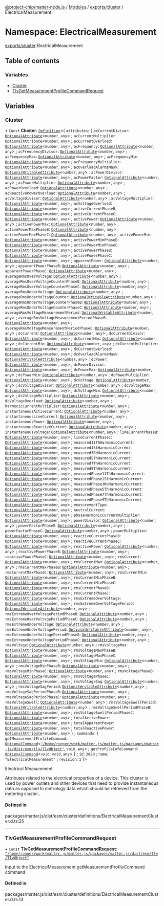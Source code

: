 [@project-chip/matter-node.js](../README.md) / [Modules](../modules.md) / [exports/cluster](exports_cluster.md) / ElectricalMeasurement

# Namespace: ElectricalMeasurement

[exports/cluster](exports_cluster.md).ElectricalMeasurement

## Table of contents

### Variables

- [Cluster](exports_cluster.ElectricalMeasurement.md#cluster)
- [TlvGetMeasurementProfileCommandRequest](exports_cluster.ElectricalMeasurement.md#tlvgetmeasurementprofilecommandrequest)

## Variables

### Cluster

• `Const` **Cluster**: [`Definition`](exports_cluster.ClusterFactory.md#definition)\<\{ `attributes`: \{ `acCurrentDivisor`: [`OptionalAttribute`](../interfaces/exports_cluster.OptionalAttribute.md)\<`number`, `any`\> ; `acCurrentMultiplier`: [`OptionalAttribute`](../interfaces/exports_cluster.OptionalAttribute.md)\<`number`, `any`\> ; `acCurrentOverload`: [`OptionalAttribute`](../interfaces/exports_cluster.OptionalAttribute.md)\<`number`, `any`\> ; `acFrequency`: [`OptionalAttribute`](../interfaces/exports_cluster.OptionalAttribute.md)\<`number`, `any`\> ; `acFrequencyDivisor`: [`OptionalAttribute`](../interfaces/exports_cluster.OptionalAttribute.md)\<`number`, `any`\> ; `acFrequencyMax`: [`OptionalAttribute`](../interfaces/exports_cluster.OptionalAttribute.md)\<`number`, `any`\> ; `acFrequencyMin`: [`OptionalAttribute`](../interfaces/exports_cluster.OptionalAttribute.md)\<`number`, `any`\> ; `acFrequencyMultiplier`: [`OptionalAttribute`](../interfaces/exports_cluster.OptionalAttribute.md)\<`number`, `any`\> ; `acOverloadAlarmsMask`: [`OptionalWritableAttribute`](../interfaces/exports_cluster.OptionalWritableAttribute.md)\<`number`, `any`\> ; `acPowerDivisor`: [`OptionalAttribute`](../interfaces/exports_cluster.OptionalAttribute.md)\<`number`, `any`\> ; `acPowerFactor`: [`OptionalAttribute`](../interfaces/exports_cluster.OptionalAttribute.md)\<`number`, `any`\> ; `acPowerMultiplier`: [`OptionalAttribute`](../interfaces/exports_cluster.OptionalAttribute.md)\<`number`, `any`\> ; `acPowerOverload`: [`OptionalAttribute`](../interfaces/exports_cluster.OptionalAttribute.md)\<`number`, `any`\> ; `acReactivePowerOverload`: [`OptionalAttribute`](../interfaces/exports_cluster.OptionalAttribute.md)\<`number`, `any`\> ; `acVoltageDivisor`: [`OptionalAttribute`](../interfaces/exports_cluster.OptionalAttribute.md)\<`number`, `any`\> ; `acVoltageMultiplier`: [`OptionalAttribute`](../interfaces/exports_cluster.OptionalAttribute.md)\<`number`, `any`\> ; `acVoltageOverload`: [`OptionalAttribute`](../interfaces/exports_cluster.OptionalAttribute.md)\<`number`, `any`\> ; `activeCurrentPhaseB`: [`OptionalAttribute`](../interfaces/exports_cluster.OptionalAttribute.md)\<`number`, `any`\> ; `activeCurrentPhaseC`: [`OptionalAttribute`](../interfaces/exports_cluster.OptionalAttribute.md)\<`number`, `any`\> ; `activePower`: [`OptionalAttribute`](../interfaces/exports_cluster.OptionalAttribute.md)\<`number`, `any`\> ; `activePowerMax`: [`OptionalAttribute`](../interfaces/exports_cluster.OptionalAttribute.md)\<`number`, `any`\> ; `activePowerMaxPhaseB`: [`OptionalAttribute`](../interfaces/exports_cluster.OptionalAttribute.md)\<`number`, `any`\> ; `activePowerMaxPhaseC`: [`OptionalAttribute`](../interfaces/exports_cluster.OptionalAttribute.md)\<`number`, `any`\> ; `activePowerMin`: [`OptionalAttribute`](../interfaces/exports_cluster.OptionalAttribute.md)\<`number`, `any`\> ; `activePowerMinPhaseB`: [`OptionalAttribute`](../interfaces/exports_cluster.OptionalAttribute.md)\<`number`, `any`\> ; `activePowerMinPhaseC`: [`OptionalAttribute`](../interfaces/exports_cluster.OptionalAttribute.md)\<`number`, `any`\> ; `activePowerPhaseB`: [`OptionalAttribute`](../interfaces/exports_cluster.OptionalAttribute.md)\<`number`, `any`\> ; `activePowerPhaseC`: [`OptionalAttribute`](../interfaces/exports_cluster.OptionalAttribute.md)\<`number`, `any`\> ; `apparentPower`: [`OptionalAttribute`](../interfaces/exports_cluster.OptionalAttribute.md)\<`number`, `any`\> ; `apparentPowerPhaseB`: [`OptionalAttribute`](../interfaces/exports_cluster.OptionalAttribute.md)\<`number`, `any`\> ; `apparentPowerPhaseC`: [`OptionalAttribute`](../interfaces/exports_cluster.OptionalAttribute.md)\<`number`, `any`\> ; `averageRmsOverVoltage`: [`OptionalAttribute`](../interfaces/exports_cluster.OptionalAttribute.md)\<`number`, `any`\> ; `averageRmsOverVoltageCounterPhaseB`: [`OptionalAttribute`](../interfaces/exports_cluster.OptionalAttribute.md)\<`number`, `any`\> ; `averageRmsOverVoltageCounterPhaseC`: [`OptionalAttribute`](../interfaces/exports_cluster.OptionalAttribute.md)\<`number`, `any`\> ; `averageRmsUnderVoltage`: [`OptionalAttribute`](../interfaces/exports_cluster.OptionalAttribute.md)\<`number`, `any`\> ; `averageRmsUnderVoltageCounter`: [`OptionalWritableAttribute`](../interfaces/exports_cluster.OptionalWritableAttribute.md)\<`number`, `any`\> ; `averageRmsUnderVoltageCounterPhaseB`: [`OptionalAttribute`](../interfaces/exports_cluster.OptionalAttribute.md)\<`number`, `any`\> ; `averageRmsUnderVoltageCounterPhaseC`: [`OptionalAttribute`](../interfaces/exports_cluster.OptionalAttribute.md)\<`number`, `any`\> ; `averageRmsVoltageMeasurementPeriod`: [`OptionalWritableAttribute`](../interfaces/exports_cluster.OptionalWritableAttribute.md)\<`number`, `any`\> ; `averageRmsVoltageMeasurementPeriodPhaseB`: [`OptionalAttribute`](../interfaces/exports_cluster.OptionalAttribute.md)\<`number`, `any`\> ; `averageRmsVoltageMeasurementPeriodPhaseC`: [`OptionalAttribute`](../interfaces/exports_cluster.OptionalAttribute.md)\<`number`, `any`\> ; `dcCurrent`: [`OptionalAttribute`](../interfaces/exports_cluster.OptionalAttribute.md)\<`number`, `any`\> ; `dcCurrentDivisor`: [`OptionalAttribute`](../interfaces/exports_cluster.OptionalAttribute.md)\<`number`, `any`\> ; `dcCurrentMax`: [`OptionalAttribute`](../interfaces/exports_cluster.OptionalAttribute.md)\<`number`, `any`\> ; `dcCurrentMin`: [`OptionalAttribute`](../interfaces/exports_cluster.OptionalAttribute.md)\<`number`, `any`\> ; `dcCurrentMultiplier`: [`OptionalAttribute`](../interfaces/exports_cluster.OptionalAttribute.md)\<`number`, `any`\> ; `dcCurrentOverload`: [`OptionalAttribute`](../interfaces/exports_cluster.OptionalAttribute.md)\<`number`, `any`\> ; `dcOverloadAlarmsMask`: [`OptionalWritableAttribute`](../interfaces/exports_cluster.OptionalWritableAttribute.md)\<`number`, `any`\> ; `dcPower`: [`OptionalAttribute`](../interfaces/exports_cluster.OptionalAttribute.md)\<`number`, `any`\> ; `dcPowerDivisor`: [`OptionalAttribute`](../interfaces/exports_cluster.OptionalAttribute.md)\<`number`, `any`\> ; `dcPowerMax`: [`OptionalAttribute`](../interfaces/exports_cluster.OptionalAttribute.md)\<`number`, `any`\> ; `dcPowerMin`: [`OptionalAttribute`](../interfaces/exports_cluster.OptionalAttribute.md)\<`number`, `any`\> ; `dcPowerMultiplier`: [`OptionalAttribute`](../interfaces/exports_cluster.OptionalAttribute.md)\<`number`, `any`\> ; `dcVoltage`: [`OptionalAttribute`](../interfaces/exports_cluster.OptionalAttribute.md)\<`number`, `any`\> ; `dcVoltageDivisor`: [`OptionalAttribute`](../interfaces/exports_cluster.OptionalAttribute.md)\<`number`, `any`\> ; `dcVoltageMax`: [`OptionalAttribute`](../interfaces/exports_cluster.OptionalAttribute.md)\<`number`, `any`\> ; `dcVoltageMin`: [`OptionalAttribute`](../interfaces/exports_cluster.OptionalAttribute.md)\<`number`, `any`\> ; `dcVoltageMultiplier`: [`OptionalAttribute`](../interfaces/exports_cluster.OptionalAttribute.md)\<`number`, `any`\> ; `dcVoltageOverload`: [`OptionalAttribute`](../interfaces/exports_cluster.OptionalAttribute.md)\<`number`, `any`\> ; `harmonicCurrentMultiplier`: [`OptionalAttribute`](../interfaces/exports_cluster.OptionalAttribute.md)\<`number`, `any`\> ; `instantaneousActiveCurrent`: [`OptionalAttribute`](../interfaces/exports_cluster.OptionalAttribute.md)\<`number`, `any`\> ; `instantaneousLineCurrent`: [`OptionalAttribute`](../interfaces/exports_cluster.OptionalAttribute.md)\<`number`, `any`\> ; `instantaneousPower`: [`OptionalAttribute`](../interfaces/exports_cluster.OptionalAttribute.md)\<`number`, `any`\> ; `instantaneousReactiveCurrent`: [`OptionalAttribute`](../interfaces/exports_cluster.OptionalAttribute.md)\<`number`, `any`\> ; `instantaneousVoltage`: [`OptionalAttribute`](../interfaces/exports_cluster.OptionalAttribute.md)\<`number`, `any`\> ; `lineCurrentPhaseB`: [`OptionalAttribute`](../interfaces/exports_cluster.OptionalAttribute.md)\<`number`, `any`\> ; `lineCurrentPhaseC`: [`OptionalAttribute`](../interfaces/exports_cluster.OptionalAttribute.md)\<`number`, `any`\> ; `measured11ThHarmonicCurrent`: [`OptionalAttribute`](../interfaces/exports_cluster.OptionalAttribute.md)\<`number`, `any`\> ; `measured1StHarmonicCurrent`: [`OptionalAttribute`](../interfaces/exports_cluster.OptionalAttribute.md)\<`number`, `any`\> ; `measured3RdHarmonicCurrent`: [`OptionalAttribute`](../interfaces/exports_cluster.OptionalAttribute.md)\<`number`, `any`\> ; `measured5ThHarmonicCurrent`: [`OptionalAttribute`](../interfaces/exports_cluster.OptionalAttribute.md)\<`number`, `any`\> ; `measured7ThHarmonicCurrent`: [`OptionalAttribute`](../interfaces/exports_cluster.OptionalAttribute.md)\<`number`, `any`\> ; `measured9ThHarmonicCurrent`: [`OptionalAttribute`](../interfaces/exports_cluster.OptionalAttribute.md)\<`number`, `any`\> ; `measuredPhase11ThHarmonicCurrent`: [`OptionalAttribute`](../interfaces/exports_cluster.OptionalAttribute.md)\<`number`, `any`\> ; `measuredPhase1StHarmonicCurrent`: [`OptionalAttribute`](../interfaces/exports_cluster.OptionalAttribute.md)\<`number`, `any`\> ; `measuredPhase3RdHarmonicCurrent`: [`OptionalAttribute`](../interfaces/exports_cluster.OptionalAttribute.md)\<`number`, `any`\> ; `measuredPhase5ThHarmonicCurrent`: [`OptionalAttribute`](../interfaces/exports_cluster.OptionalAttribute.md)\<`number`, `any`\> ; `measuredPhase7ThHarmonicCurrent`: [`OptionalAttribute`](../interfaces/exports_cluster.OptionalAttribute.md)\<`number`, `any`\> ; `measuredPhase9ThHarmonicCurrent`: [`OptionalAttribute`](../interfaces/exports_cluster.OptionalAttribute.md)\<`number`, `any`\> ; `measurementType`: [`OptionalAttribute`](../interfaces/exports_cluster.OptionalAttribute.md)\<`number`, `any`\> ; `neutralCurrent`: [`OptionalAttribute`](../interfaces/exports_cluster.OptionalAttribute.md)\<`number`, `any`\> ; `phaseHarmonicCurrentMultiplier`: [`OptionalAttribute`](../interfaces/exports_cluster.OptionalAttribute.md)\<`number`, `any`\> ; `powerDivisor`: [`OptionalAttribute`](../interfaces/exports_cluster.OptionalAttribute.md)\<`number`, `any`\> ; `powerFactorPhaseB`: [`OptionalAttribute`](../interfaces/exports_cluster.OptionalAttribute.md)\<`number`, `any`\> ; `powerFactorPhaseC`: [`OptionalAttribute`](../interfaces/exports_cluster.OptionalAttribute.md)\<`number`, `any`\> ; `powerMultiplier`: [`OptionalAttribute`](../interfaces/exports_cluster.OptionalAttribute.md)\<`number`, `any`\> ; `reactiveCurrentPhaseB`: [`OptionalAttribute`](../interfaces/exports_cluster.OptionalAttribute.md)\<`number`, `any`\> ; `reactiveCurrentPhaseC`: [`OptionalAttribute`](../interfaces/exports_cluster.OptionalAttribute.md)\<`number`, `any`\> ; `reactivePower`: [`OptionalAttribute`](../interfaces/exports_cluster.OptionalAttribute.md)\<`number`, `any`\> ; `reactivePowerPhaseB`: [`OptionalAttribute`](../interfaces/exports_cluster.OptionalAttribute.md)\<`number`, `any`\> ; `reactivePowerPhaseC`: [`OptionalAttribute`](../interfaces/exports_cluster.OptionalAttribute.md)\<`number`, `any`\> ; `rmsCurrent`: [`OptionalAttribute`](../interfaces/exports_cluster.OptionalAttribute.md)\<`number`, `any`\> ; `rmsCurrentMax`: [`OptionalAttribute`](../interfaces/exports_cluster.OptionalAttribute.md)\<`number`, `any`\> ; `rmsCurrentMaxPhaseB`: [`OptionalAttribute`](../interfaces/exports_cluster.OptionalAttribute.md)\<`number`, `any`\> ; `rmsCurrentMaxPhaseC`: [`OptionalAttribute`](../interfaces/exports_cluster.OptionalAttribute.md)\<`number`, `any`\> ; `rmsCurrentMin`: [`OptionalAttribute`](../interfaces/exports_cluster.OptionalAttribute.md)\<`number`, `any`\> ; `rmsCurrentMinPhaseB`: [`OptionalAttribute`](../interfaces/exports_cluster.OptionalAttribute.md)\<`number`, `any`\> ; `rmsCurrentMinPhaseC`: [`OptionalAttribute`](../interfaces/exports_cluster.OptionalAttribute.md)\<`number`, `any`\> ; `rmsCurrentPhaseB`: [`OptionalAttribute`](../interfaces/exports_cluster.OptionalAttribute.md)\<`number`, `any`\> ; `rmsCurrentPhaseC`: [`OptionalAttribute`](../interfaces/exports_cluster.OptionalAttribute.md)\<`number`, `any`\> ; `rmsExtremeOverVoltage`: [`OptionalAttribute`](../interfaces/exports_cluster.OptionalAttribute.md)\<`number`, `any`\> ; `rmsExtremeOverVoltagePeriod`: [`OptionalWritableAttribute`](../interfaces/exports_cluster.OptionalWritableAttribute.md)\<`number`, `any`\> ; `rmsExtremeOverVoltagePeriodPhaseB`: [`OptionalAttribute`](../interfaces/exports_cluster.OptionalAttribute.md)\<`number`, `any`\> ; `rmsExtremeOverVoltagePeriodPhaseC`: [`OptionalAttribute`](../interfaces/exports_cluster.OptionalAttribute.md)\<`number`, `any`\> ; `rmsExtremeUnderVoltage`: [`OptionalAttribute`](../interfaces/exports_cluster.OptionalAttribute.md)\<`number`, `any`\> ; `rmsExtremeUnderVoltagePeriod`: [`OptionalWritableAttribute`](../interfaces/exports_cluster.OptionalWritableAttribute.md)\<`number`, `any`\> ; `rmsExtremeUnderVoltagePeriodPhaseB`: [`OptionalAttribute`](../interfaces/exports_cluster.OptionalAttribute.md)\<`number`, `any`\> ; `rmsExtremeUnderVoltagePeriodPhaseC`: [`OptionalAttribute`](../interfaces/exports_cluster.OptionalAttribute.md)\<`number`, `any`\> ; `rmsVoltage`: [`OptionalAttribute`](../interfaces/exports_cluster.OptionalAttribute.md)\<`number`, `any`\> ; `rmsVoltageMax`: [`OptionalAttribute`](../interfaces/exports_cluster.OptionalAttribute.md)\<`number`, `any`\> ; `rmsVoltageMaxPhaseB`: [`OptionalAttribute`](../interfaces/exports_cluster.OptionalAttribute.md)\<`number`, `any`\> ; `rmsVoltageMaxPhaseC`: [`OptionalAttribute`](../interfaces/exports_cluster.OptionalAttribute.md)\<`number`, `any`\> ; `rmsVoltageMin`: [`OptionalAttribute`](../interfaces/exports_cluster.OptionalAttribute.md)\<`number`, `any`\> ; `rmsVoltageMinPhaseB`: [`OptionalAttribute`](../interfaces/exports_cluster.OptionalAttribute.md)\<`number`, `any`\> ; `rmsVoltageMinPhaseC`: [`OptionalAttribute`](../interfaces/exports_cluster.OptionalAttribute.md)\<`number`, `any`\> ; `rmsVoltagePhaseB`: [`OptionalAttribute`](../interfaces/exports_cluster.OptionalAttribute.md)\<`number`, `any`\> ; `rmsVoltagePhaseC`: [`OptionalAttribute`](../interfaces/exports_cluster.OptionalAttribute.md)\<`number`, `any`\> ; `rmsVoltageSag`: [`OptionalAttribute`](../interfaces/exports_cluster.OptionalAttribute.md)\<`number`, `any`\> ; `rmsVoltageSagPeriod`: [`OptionalWritableAttribute`](../interfaces/exports_cluster.OptionalWritableAttribute.md)\<`number`, `any`\> ; `rmsVoltageSagPeriodPhaseB`: [`OptionalAttribute`](../interfaces/exports_cluster.OptionalAttribute.md)\<`number`, `any`\> ; `rmsVoltageSagPeriodPhaseC`: [`OptionalAttribute`](../interfaces/exports_cluster.OptionalAttribute.md)\<`number`, `any`\> ; `rmsVoltageSwell`: [`OptionalAttribute`](../interfaces/exports_cluster.OptionalAttribute.md)\<`number`, `any`\> ; `rmsVoltageSwellPeriod`: [`OptionalWritableAttribute`](../interfaces/exports_cluster.OptionalWritableAttribute.md)\<`number`, `any`\> ; `rmsVoltageSwellPeriodPhaseB`: [`OptionalAttribute`](../interfaces/exports_cluster.OptionalAttribute.md)\<`number`, `any`\> ; `rmsVoltageSwellPeriodPhaseC`: [`OptionalAttribute`](../interfaces/exports_cluster.OptionalAttribute.md)\<`number`, `any`\> ; `totalActivePower`: [`OptionalAttribute`](../interfaces/exports_cluster.OptionalAttribute.md)\<`number`, `any`\> ; `totalApparentPower`: [`OptionalAttribute`](../interfaces/exports_cluster.OptionalAttribute.md)\<`number`, `any`\> ; `totalReactivePower`: [`OptionalAttribute`](../interfaces/exports_cluster.OptionalAttribute.md)\<`number`, `any`\>  } ; `commands`: \{ `getMeasurementProfileCommand`: [`OptionalCommand`](../interfaces/exports_cluster.OptionalCommand.md)\<[`"/home/runner/work/matter.js/matter.js/packages/matter.js/dist/esm/tlv/TlvObject"`](exports_session._internal_.__home_runner_work_matter_js_matter_js_packages_matter_js_dist_esm_tlv_TlvObject_.md), `void`, `any`\> ; `getProfileInfoCommand`: [`OptionalCommand`](../interfaces/exports_cluster.OptionalCommand.md)\<`void`, `void`, `any`\>  } ; `id`: ``2820`` ; `name`: ``"ElectricalMeasurement"`` ; `revision`: ``1``  }\>

Electrical Measurement

Attributes related to the electrical properties of a device. This cluster is used by power outlets and other
devices that need to provide instantaneous data as opposed to metrology data which should be retrieved from the
metering cluster..

#### Defined in

packages/matter.js/dist/esm/cluster/definitions/ElectricalMeasurementCluster.d.ts:25

___

### TlvGetMeasurementProfileCommandRequest

• `Const` **TlvGetMeasurementProfileCommandRequest**: [`"/home/runner/work/matter.js/matter.js/packages/matter.js/dist/esm/tlv/TlvObject"`](exports_session._internal_.__home_runner_work_matter_js_matter_js_packages_matter_js_dist_esm_tlv_TlvObject_.md)

Input to the ElectricalMeasurement getMeasurementProfileCommand command

#### Defined in

packages/matter.js/dist/esm/cluster/definitions/ElectricalMeasurementCluster.d.ts:13
